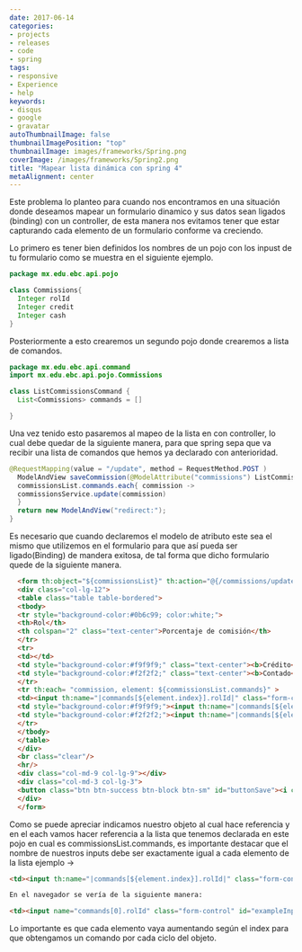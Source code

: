 ```yaml
---
date: 2017-06-14
categories:
- projects
- releases
- code
- spring
tags:
- responsive
- Experience
- help
keywords:
- disqus
- google
- gravatar
autoThumbnailImage: false
thumbnailImagePosition: "top"
thumbnailImage: images/frameworks/Spring.png
coverImage: /images/frameworks/Spring2.png
title: "Mapear lista dinámica con spring 4"
metaAlignment: center
---
```


Este problema lo planteo para cuando nos encontramos en una situación donde deseamos mapear un formulario dinamico y sus datos sean ligados (binding) con un controller, de esta manera nos evitamos tener que estar capturando cada elemento de un formulario conforme va creciendo.

Lo primero es tener bien definidos los nombres de un pojo con los inpust de tu formulario como se muestra en el siguiente ejemplo.

<!--more-->
``` java
package mx.edu.ebc.api.pojo

class Commissions{
  Integer rolId
  Integer credit
  Integer cash
}
```

Posteriormente a esto crearemos un segundo pojo donde crearemos a lista de comandos.

``` java
package mx.edu.ebc.api.command
import mx.edu.ebc.api.pojo.Commissions

class ListCommissionsCommand {
  List<Commissions> commands = []

}
```

Una vez tenido esto pasaremos al mapeo de la lista en con controller, lo cual debe quedar de la siguiente manera, para que spring sepa que va recibir una lista de comandos que hemos ya declarado con anterioridad.

``` java
@RequestMapping(value = "/update", method = RequestMethod.POST )
  ModelAndView saveCommission(@ModelAttribute("commissions") ListCommissionsCommand commissionsList) {
  commissionsList.commands.each{ commission ->
  commissionsService.update(commission)
  }
  return new ModelAndView("redirect:");
}
```

Es necesario que cuando declaremos el modelo de atributo este sea el mismo que utilizemos en el formulario para que así pueda ser ligado(Binding) de mandera exitosa, de tal forma que dicho formulario quede de la siguiente manera.

``` html
  <form th:object="${commissionsList}" th:action="@{/commissions/update}" method="post" id="formCommissions">
  <div class="col-lg-12">
  <table class="table table-bordered">
  <tbody>
  <tr style="background-color:#0b6c99; color:white;">
  <th>Rol</th>
  <th colspan="2" class="text-center">Porcentaje de comisión</th>
  </tr>
  <tr>
  <td></td>
  <td style="background-color:#f9f9f9;" class="text-center"><b>Crédito</b></td>
  <td style="background-color:#f2f2f2;" class="text-center"><b>Contado</b></td>
  </tr>
  <tr th:each= "commission, element: ${commissionsList.commands}" >
  <td><input th:name="|commands[${element.index}].rolId|" class="form-control" id="exampleInputAmount" placeholder="" th:value="${commission.rolId}" type="hidden" /><b th:text="${mapRol[commission.rolId]}" ></b></td>
  <td style="background-color:#f9f9f9;"><input th:name="|commands[${element.index}].credit|" type="number" max="99" maxlength="2" class="form-control" placeholder="" th:value="${commission.credit}" pattern="[0-9]{1,2}" /></td>
  <td style="background-color:#f2f2f2;"><input th:name="|commands[${element.index}].cash|" type="number" max="99" maxlength="2" class="form-control" placeholder="" th:value="${commission.cash}"/></td>
  </tr>
  </tbody>
  </table>
  </div>
  <br class="clear"/>
  <hr/>
  <div class="col-md-9 col-lg-9"></div>
  <div class="col-md-3 col-lg-3">
  <button class="btn btn-success btn-block btn-sm" id="buttonSave"><i class="fa fa-check" aria-hidden="true" ></i> Guardar</button>
  </div>
  </form>
```


Como se puede apreciar indicamos nuestro objeto al cual hace referencia y en el each vamos hacer referencia a la lista que tenemos declarada en este pojo en cual es commissionsList.commands,  es importante destacar que el nombre de nuestros inputs debe ser exactamente igual a cada elemento de la lista ejemplo ->

``` html
<td><input th:name="|commands[${element.index}].rolId|" class="form-control" id="exampleInputAmount" placeholder="" th:value="${commission.rolId}" type="hidden" /><b th:text="${mapRol[commission.rolId]}" ></b></td>

En el navegador se vería de la siguiente manera:

<td><input name="commands[0].rolId" class="form-control" id="exampleInputAmount" placeholder="" value="764" type="hidden" /><b  text="Un mapa que no es importante" ></b></td>
```

Lo importante es que cada elemento vaya aumentando según el index para que obtengamos un comando por cada ciclo del objeto.
<!--more-->
